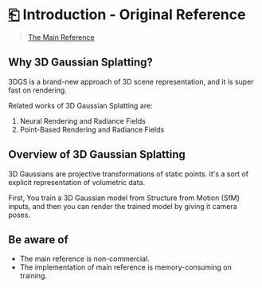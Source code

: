 # [⎗](./README.md) Introduction - Original Reference

> [The Main Reference](https://repo-sam.inria.fr/fungraph/3d-gaussian-splatting/)

## Why 3D Gaussian Splatting?

3DGS is a brand-new approach of 3D scene representation, and it is super fast on rendering.

Related works of 3D Gaussian Splatting are:

1. Neural Rendering and Radiance Fields
2. Point-Based Rendering and Radiance Fields

## Overview of 3D Gaussian Splatting

3D Gaussians are projective transformations of static points. It's a sort of explicit representation of volumetric data.

First, You train a 3D Gaussian model from Structure from Motion (SfM) inputs, and then you can render the trained model by giving it camera poses.

## Be aware of

- The main reference is non-commercial.
- The implementation of main reference is memory-consuming on training.
